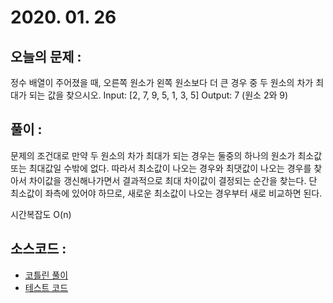 # 2020. 01. 26

## 오늘의 문제 : 
정수 배열이 주어졌을 때, 오른쪽 원소가 왼쪽 원소보다 더 큰 경우 중 두 원소의 차가 최대가 되는 값을 찾으시오.
Input: [2, 7, 9, 5, 1, 3, 5]
Output: 7 (원소 2와 9)

## 풀이 : 
문제의 조건대로 만약 두 원소의 차가 최대가 되는 경우는 둘중의 하나의 원소가 최소값 또는 최대값일 수밖에 없다.
따라서 최소값이 나오는 경우와 최댓값이 나오는 경우를 찾아서 차이값을 갱신해나가면서
결과적으로 최대 차이값이 결정되는 순간을 찾는다.
단 최소값이 좌측에 있어야 하므로, 새로운 최소값이 나오는 경우부터 새로 비교하면 된다.
 
시간복잡도 O(n)
 
## 소스코드 : 

- [코틀린 풀이](../../src/main/java/dev/haenara/mailprogramming/solution/y2020/m01/d26/Solution200126.kt)
- [테스트 코드](../../src/test/java/dev/haenara/mailprogramming/solution/y2020/m01/d26/Solution200126Test.kt)
